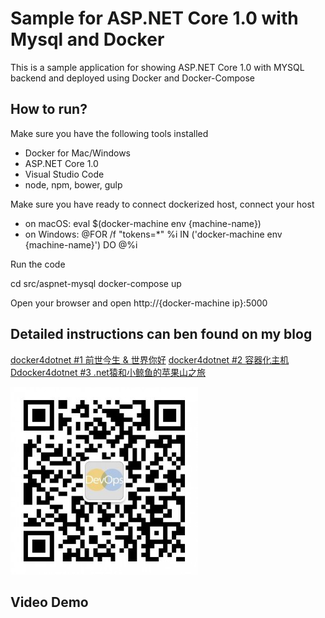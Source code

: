 # Sample for ASP.NET Core 1.0 with Mysql and Docker 

This is a sample application for showing ASP.NET Core 1.0 with MYSQL backend and deployed using Docker and Docker-Compose

## How to run?

Make sure you have the following tools installed 
- Docker for Mac/Windows
- ASP.NET Core 1.0 
- Visual Studio Code 
- node, npm, bower, gulp

Make sure you have ready to connect dockerized host, connect your host 

- on macOS: eval $(docker-machine env {machine-name})
- on Windows: @FOR /f "tokens=*" %i IN ('docker-machine env {machine-name}') DO @%i

Run the code 

cd src/aspnet-mysql
docker-compose up 

Open your browser and open http://{docker-machine ip}:5000 

## Detailed instructions can ben found on my blog

[docker4dotnet #1 前世今生 & 世界你好](http://devopshub.cn/2016/07/08/docker4dotnet-1-overview-and-helloworld/)
[docker4dotnet #2 容器化主机](http://devopshub.cn/2016/07/13/docker4dotnet-2-docker-machine-create-dockerized-hosts/)
[Ddocker4dotnet #3 .net猿和小鲸鱼的苹果山之旅](http://devopshub.cn/2016/07/27/docker4dotnet-3-macos-aspnet-mysql-docker-compose/)

![](/images/qrcode-devopshub.jpg)

## Video Demo






